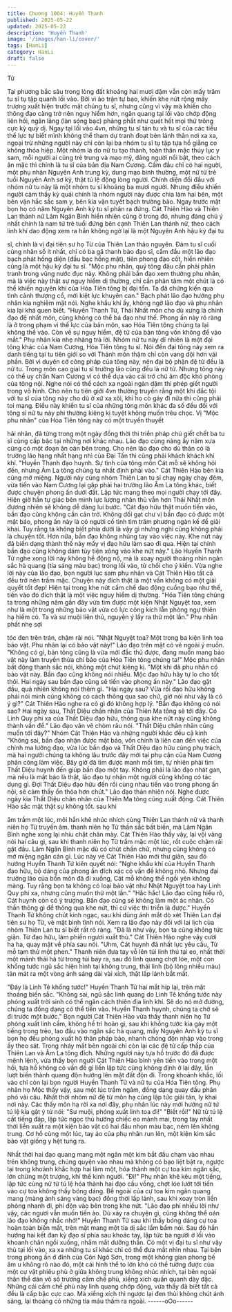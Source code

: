 ```yaml
---
title: Chương 1004: Huyền Thanh
published: 2025-05-22
updated: 2025-05-22
description: 'Huyền Thanh'
image: '/images/han-li/cover/'
tags: [HanLi]
category: HanLi
draft: false
---
```


Tử

Tại phương bắc sâu trong lòng đất khoảng hai mươi dặm vẫn còn
mấy trăm tu sĩ tụ tập quanh lối vào.
Bởi vì ảo trận tự bạo, khiến khe nứt rộng mấy trượng xuất hiện
trước mặt chúng tu sĩ, nhưng cũng vì vậy mà khiến cho thông đạo
càng trở nên nguy hiểm hơn, ngân quang tại lối vào chớp động
liên hồi, ngân lãng (làn sóng bạc) phảng phất như quét hết mọi
thứ trông cực kỳ quỷ dị.
Ngay tại lối vào 4vn, những tu sĩ tán tu và tu sĩ của các tiểu thế
lực tự biết mình không thể tham dự tranh đoạt bèn lánh thân nơi
xa xa, ngoại trừ những người này chỉ còn lại ba nhóm tu sĩ tụ tập
tựa hồ giằng co không thỏa hiệp.
Một nhóm là do nữ tu tạo thành, toàn thân mặc thúy lục y sam,
mỗi người ai cũng trẻ trung và mạo mỹ, dáng người nổi bật, theo
cách ăn mặc thì chính là tu sĩ của bản địa Nam Cương. Cầm đầu
chỉ có hai người, một phụ nhân Nguyên Anh trung kỳ, dung mạo
bình thường, một nữ tử trẻ tuổi Nguyên Anh sơ kỳ, thật tú lệ động
lòng người.
Chính diện đối đầu với nhóm nữ tu này là một nhóm tu sĩ khoảng
ba mươi người. Nhưng điều khiến người cảm thấy kỳ quái chính
là nhóm người này được chia làm hai bên, một bên vận hắc sắc
sam y, bên kia vận tuyết bạch trường bào.
Ngay trước mặt bọn họ có năm Nguyên Anh kỳ tu sĩ phân ra
đứng. Cát Thiên Hào và Thiên Lan thánh nữ Lâm Ngân Bình hiển
nhiên cũng ở trong đó, nhưng đáng chú ý nhất chính là nam tử trẻ
tuổi đứng bên cạnh Thiên Lan thánh nữ, theo cách linh khí dao
động xem ra hắn không ngờ lại là một Nguyên Anh hậu kỳ đại tu

sĩ, chính là vị đại tiên sư họ Từ của Thiên Lan thảo nguyên.
Đám tu sĩ cuối cùng nhân số ít nhất, chỉ có ba gã thanh bào đạo
sĩ, cầm đầu một lão đạo bạch phát hồng diện (đầu bạc hồng mặt),
tiên phong đạo cốt, hiển nhiên cũng là một hậu kỳ đại tu sĩ.
"Mộc phu nhân, quý tông đâu cần phải phân tranh trong vũng
nước đục này. Không phải bần đạo xem thường phu nhân, mà là
việc này thật sự nguy hiểm dị thường, chỉ cần phân tâm một chút
là có thể khiến nguyên khí của Hóa Tiên tông bị đại tổn. Ta đã
chứng kiến qua tình cảnh thượng cổ, mới kiệt lực khuyên can."
Bạch phát lão đạo hướng phụ nhân kia nghiêm mặt nói.
Nghe khẩu khí ấy, không ngờ lão đạo và phụ nhân kia lại khá
quen biết.
"Huyền Thanh Tử, Thái Nhất môn cho dù xưng là chính đạo đệ
nhất môn, cũng không có thể bá đạo như thế. Phong ấn này rõ
ràng là ở trong phạm vi thế lực của bản môn, sao Hóa Tiên tông
chúng ta lại không thể vào. Còn về sự nguy hiểm, đệ tử của bản
tông vốn không để vào mắt." Phụ nhân kia nhẹ nhàng trả lời.
Nhóm nữ tu này dĩ nhiên là một đại tông khác của Nam Cương,
Hóa Tiên tông tu sĩ.
Nói đến đại tông này xem ra danh tiếng tại tu tiên giới so với
Thánh môn thậm chí còn vang dội hơn vài phần. Bởi vì duyên cớ
công pháp của tông này, nên đại bộ phận đệ tử đều là nữ tu.
Trong môn cao giai tu sĩ trưởng lão cũng đều là nữ tử. Nhưng
tông này có thể uy chấn Nam Cương vì có thể dựa vào cái trớ
chú âm độc khó phòng của tông nội. Nghe nói có thể cách xa
ngoài ngàn dặm thi phép giết người trong vô hình.
Cho nên tu tiên giới 4vn thường truyền rằng một khi đắc tội với tu
sĩ của tông này cho dù ở xứ xa xôi, khỉ ho cò gáy đi nữa thì cũng
phải toi mạng. Điều này khiến tu sĩ của những tông môn khác đa
số đều đối với tông sĩ nữ tu này phi thường kiêng kị tuyệt không
muốn trêu chọc.
Vị "Mộc phu nhân" của Hóa Tiên tông này có một truyền thuyết

hãi nhân, đã từng trong một ngày đồng thời thi triển pháp chú giết
chết ba tu sĩ cùng cấp bậc tại những nơi khác nhau. Lão đạo
cùng nàng ấy năm xưa cũng có một đoạn ân oán bên trong.
Cho nên lão đạo cho dù thân có là trưởng lão hạng nhất hạng nhì
của Đại Tấn thì cũng phải khách khách khí khí.
"Huyền Thanh đạo huynh. Sự tình của tông môn Cát mỗ sẽ không
hỏi đến, nhưng Âm La tông chúng ta nhất định phải vào." Cát
Thiên Hào bên kia cũng mở miệng.
Người này cùng nhóm Thiên Lan tu sĩ chạy ngày chạy đêm, vừa
tiến vào Nam Cương lại gặp phải hai trường lão Âm La tông khác,
biết được chuyện phong ấn dưới đất. Lập tức mang theo mọi
người chạy tới đây. Hiện giờ hắn tự giác bên mình lực lượng
nhân thủ vẫn hơn Thái Nhất môn đương nhiên sẽ không dễ dàng
lui bước.
"Cát đạo hữu thật muốn tiến vào, bần đạo cũng không cần cản
trở. Không dối gạt chư vị bần đạo có được một mật báo, phong ấn
này là có người cố tình tìm trăm phương ngàn kế để giải khai. Tuy
rằng ta không biết phía dưới là vậy gì nhưng nghĩ cũng không
phải là chuyện tốt. Hơn nữa, bần đạo không nhúng tay vào việc
này. Khe nứt này đã biến dạng thành thế này mấy vị đạo hữu làm
sao đi qua. Hiện tại chính bần đạo cũng không dám tùy tiện xông
vào khe nứt này." Lão Huyền Thanh Tử nghe xong lời này không
hề động nộ, mà là xoay người thoáng nhìn ngân sắc hà quang (tia
sáng màu bạc) trong lối vào, từ chối cho ý kiến.
Vừa nghe lời này của lão đạo, bọn người lục sam phụ nhân và
Cát Thiên Hào tất cả đều trở nên trầm mặc. Chuyện này đích thật
là một vấn không có một giải quyết tốt đẹp!
Hiện tại trong khe nứt cấm chế dao động cuồng bạo như thế, tiến
vào đó đích thật là một việc nguy hiểm dị thường.
"Hóa Tiên tông chúng ta trong những năm gần đây vừa tìm được
một kiện Nhật Nguyệt toa, xem như là một trong những bảo vật
vừa có lực công kích lẫn phòng ngự thiên hạ hiếm có. Ta và sư
muội liên thủ, nguyện ý lấy ra thử một lần." Phụ nhân phất nhẹ sợi

tóc đen trên trán, chậm rãi nói.
"Nhật Nguyệt toa? Một trong ba kiện linh toa bảo vật. Phu nhân lại
có bảo vật này!" Lão đạo trên mặt có vẻ ngoài ý muốn.
"Không có gì, bản tông cũng là vừa mới đắc thủ được, đang muốn
mang bảo vật này làm truyền thừa chi bảo của Hóa Tiên tông
chúng ta!" Mộc phu nhân bất động thanh sắc nói, không một chút
kiêng kị.
"Một khi đã phu nhân có bảo vật này. Bần đạo cũng không nói
nhiều. Mộc đạo hữu hãy tự lo cho tốt thôi. Hai ngày sau bần đạo
cũng sẽ tiến vào phong ấn này." Lão đạo gật đầu, quả nhiên
không nói thêm gì.
"Hai ngày sau? Vừa rồi đạo hữu không phải nói mình cũng không
có cách thông qua sao chứ, giờ nói như vậy là có ý gì?" Cát Thiên
Hào nghe ra có gì đó không hợp lý.
"Bần đạo không có nói sao? Hai ngày sau, Thất Diệu chân nhân
của Thiên Ma tông sẽ tới đây. Có Linh Quy phi xa của Thất Diệu
đạo hữu, thông qua khe nứt này cũng không thành vấn đề." Lão
đạo vân vê chòm râu nói.
"Thất Diệu chân nhân cũng muốn tới đây?" Nhóm Cát Thiên Hào
và những người khác đều cả kinh
"Không sai, bần đạo nhận được mật báo, vốn chính là liên can
đến việc của chính ma lưỡng đạo, vừa lúc bần đạo và Thất Diệu
đạo hữu cùng phụ trách, mà hai người chúng ta không lâu trước
đây mới tại phụ cận của Nam Cương phân công làm việc. Bây giờ
đã tìm được manh mối tìm, tự nhiên phải tìm Thất Diệu huynh đến
giúp bần đạo một tay. Không phải là lão đạo nhát gan, mà nếu là
mật báo là thật, lão đạo tự nhận một người cũng không có tác
dụng gì. Đợi Thất Diệu đạo hữu đến rồi cùng nhau tiến vào trong
phong ấn nội, sẽ cảm thấy ổn thỏa hơn chút." Lão đạo thản nhiên
nói.
Nghe được ngày kia Thất Diệu chân nhân của Thiên Ma tông
cũng xuất động. Cát Thiên Hào sắc mặt thật sự không tốt. sau khi

âm trầm một lúc, môi hắn khẽ nhúc nhích cùng Thiên Lan thánh
nữ và thanh niên họ Từ truyền âm.
thanh niên họ Từ thần sắc bất biến, mà Lâm Ngân Bình nghe
xong lại nhíu chặt chân mày.
Cát Thiên Hào thấy vậy, lại vội vàng nói hai câu gì, sau khi thanh
niên họ Từ trầm mặc một lúc, rốt cuộc chậm rãi gật đầu. Lâm
Ngân Bình mặc dù có chút chần chừ, nhưng cũng không có mở
miệng ngăn cản gì.
Lúc này vẻ Cát Thiên Hào mới thư giãn, sau đó hướng Huyền
Thanh Tử kiên quyết nói:
"Nghe khẩu khí của Huyền Thanh đạo hữu, bộ dáng của phong
ấn đích xác có vấn đề không nhỏ. Nhưng đại trưởng lão của bổn
môn đã đi xuống, Cát mỗ không thể ngồi yên không màng. Tuy
rằng bọn ta không có loại bảo vật như Nhật Nguyệt toa hay Linh
Quy phi xa, nhưng cũng muốn thử một lần."
"Hắc hắc! Lão đạo cũng hiểu rõ, Cát huynh còn có ỷ trượng. Bần
đạo cũng sẽ không làm một ác nhân. Có thần thông gì để thông
qua khe nứt, thì cứ việc thi triển là được." Huyền Thanh Tử không
chút kinh ngạc, sau khi dùng ánh mắt dò xét Thiên Lan đại tiên sư
họ Từ, vẻ mặt bình tĩnh nói.
Xem ra lão đạo này đối với lai lịch của nhóm Thiên Lan tu sĩ biết
rất rõ ràng.
"Đã là như vậy, bọn ta cũng không tức giận. Từ đạo hữu, làm
phiền ngươi xuất thủ." Cát Thiên Hào nghe vậy cười ha ha, quay
mặt về phía sau nói.
"Uhm, Cát huynh đã nhất lực yêu cầu, Từ mỗ tạm thử một phen."
Thanh niên đưa tay vỗ lên túi linh thú tại eo, nhất thời một mảnh
thái hà từ trong túi bay ra, sau đó linh quang chợt lóe, một con
khổng tước ngũ sắc hiện hình tại không trung, thái linh (bộ lông
nhiều màu) tản mát ra một vòng ánh sáng dài vài xích, thật lấp
lánh bắt mắt.

"Đây là Linh Tê khổng tước!" Huyền Thanh Tử hai mắt híp lại, trên
mặt thoáng biến sắc.
"Không sai, ngũ sắc linh quang do Linh Tê khổng tước này phóng
xuất trời sinh có thể ngăn cách thiên địa linh khí. Sẽ do nó mở
đường, chúng ta đồng dạng có thể tiến vào. Huyền Thanh huynh,
chúng ta chờ sẽ đi trước một bước."
Bọn người Cát Thiên Hào vừa thấy thanh niên họ Từ phóng xuất
linh cầm, không hề trì hoãn gì, sau khi khổng tước kia gáy một
tiếng trong trẻo, lao đầu vào ngân sắc hà quang, mấy Nguyên
Anh kỳ tu sĩ bọn họ đều phóng xuất hộ thân pháp bảo, nhanh
chóng độn nhập vào trong ấy theo sát.
Trong nháy mắt bên ngoài chỉ còn lại các đệ tử cấp thấp của
Thiên Lan và Âm La tông đích.
Những người này tựa hồ trước đó đã được mệnh lệnh, vừa thấy
bọn người Cát Thiên Hào bình yên tiến vào trong một hồi, tựa hồ
không có vấn đề gì liền lập tức cũng không định ở lại đây, lần lượt
biến thành quang độn hướng lên mặt đất độn đi.
Trong khoảnh khắc, lối vào chỉ còn lại bọn người Huyền Thanh
Tử và nữ tu của Hóa Tiên tông.
Phụ nhân họ Mộc thấy vậy, sau một lúc trầm ngâm, đồng dạng
quay đầu phân phó vài câu. Nhất thời nhóm nữ đệ tử môn hạ
cũng lập tức giải tán, ly khai nơi này.
Các thấy môn hạ rời xa nơi đây, phụ nhân lúc này mới hướng nữ
tử tú lệ kia gật ý tứ nói:
"Sư muội, phóng xuất linh toa đi!"
"Biết rồi!" Nữ tử tú lệ cất tiếng đáp, lập tức ngọc thủ hướng chiếc
eo mảnh mai, trong tay nhất thời liền xuất ra một kiện bảo vật có
hai đầu nhọn màu bạc, ném lên không trung.
Cơ hồ cùng một lúc, tay áo của phụ nhân run lên, một kiện kim
sắc bảo vật giống y hệt tung ra.

Nhất thời hai đạo quang mang một ngân một kim bắt đầu chạm
vào nhau trên không trung, chúng quyện vào nhau mà không có
bạo liệt bật ra, ngược lại trong khoảnh khắc hợp hai làm một, hóa
thành một cự toa kim ngân sắc, lớn chừng một trượng, khí thế
kinh người.
"Đi!" Phụ nhân khẽ kêu một tiếng, lập tức cùng nữ tử tú lệ hóa
thành hai đạo cầu vồng, chợt lóe lướt tới tiến vào cự toa không
thấy bóng dáng.
Bề ngoài của cự toa kim ngân quang mang (màng ánh sáng vàng
bạc) đồng thời lấp lánh, sau khi xoay tròn liền phóng nhanh đi, phi
độn vào bên trong khe nứt.
"Lão đạo phí nhiều lời như vậy, các ngươi vẫn muốn tiến ào. Dù
xảy ra chuyện gì, cũng không thể oán lão đạo không nhắc nhở!"
Huyền Thanh Tử sau khi thấy bóng dáng cự toa hoàn toàn biến
mất, trên mặt mang một tia dị sắc lẩm bẩm nói.
Sau đó hắn hướng hai kết đan kỳ đạo sĩ phía sau khoác tay, lập
tức ba người ở lối vào khoanh chân ngồi xuống, nhắm mắt dưỡng
thần.
Có một vị đại tu sĩ như vậy thủ tại lối vào, xa xa những tu sĩ khác
chỉ có thể đưa mắt nhìn nhau.
Tại bên trong phong ấn ở đỉnh của Côn Ngô Sơn, trong một
không gian phong bế âm u không rõ nào đó, một cái hình thể to
lớn khó có thể tưởng được của một cự vật phiêu phù ở giữa
không trung không nhúc nhích, tại bên ngoài thân thể dán vô số
trương cấm chế phù, xiềng xích quấn quanh dày đặc.
Những cái cấm chế phù này linh quang chớp động, vừa thấy đã
biết tất cả đều là cấp bậc cực cao. Mà xiềng xích thì ngược lại
đen thùi không chút ánh sáng, lại thoáng có những tia máu thấm
ra ngoài.
------oOo------

